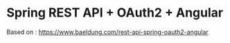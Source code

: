 # Spring REST API + OAuth2 + Angular
Based on : <https://www.baeldung.com/rest-api-spring-oauth2-angular>